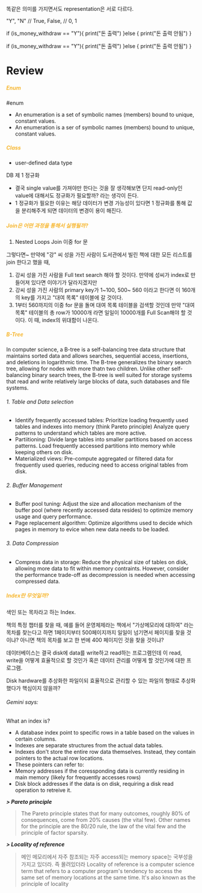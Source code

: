 
똑같은 의미를 가지면서도 representation은 서로 다르다.

"Y", "N" // True, False, // 0, 1

if (is_money_withdraw == "Y"){
	print("돈 출력")
}else {
	print("돈 출력 안됨")
}


if (is_money_withdraw == "Y"){
	print("돈 출력")
}else {
	print("돈 출력 안됨")
}

# Review

##### <span style='color:#f7b731'>Enum</span>
#enum

- An enumeration is a set of symbolic names (members) bound to unique, constant values.
- An enumeration is a ser of symbolic names (members) bound to unique, constant values.

##### <span style='color:#f7b731'>Class</span>

- user-defined data type


DB 제 1 정규화

- 결국 single value를 가져야만 한다는 것을 잘 생각해보면 단지 read-only인 value에 대해서도 정규화가 필요할까? 라는 생각이 든다.
- 1 정규화가 필요한 이유는 해당 데이터가 변경 가능성이 있다면 1 정규화를 통해 값을 분리해주게 되면 데이터의 변경이 용이 해진다.

##### <span style='color:#f7b731'>Join은 어떤 과정을 통해서 실행될까?</span>

1. Nested Loops Join
	이중 for 문

그렇다면~ 만약에 "강" 씨 성을 가진 사람이 도서관에서 빌린 책에 대한 모든 리스트를 join 한다고 했을 때,

1. 강씨 성을 가진 사람을 Full text search 해야 할 것이다. 만약에 성씨가 index로 만들어져 있다면 이야기가 달라지겠지만
2. 강씨 성을 가진 사람의 primary key가 1~100, 500~ 560 이라고 한다면 이 160개의 key를 가지고 "대여 목록" 테이블에 갈 것이다.
3. 1부터 560까지의 이중 for 문을 돌며 대여 목록 테이블을 검색할 것인데 만약 "대여목록" 테이블의 총 row가 10000개 라면 일일이 10000개를 Full Scan해야 할 것이다. 이 때, index의 위대함이 나온다.



##### <span style='color:#f7b731'>B-Tree</span>

In computer science,  a B-tree is a self-balancing tree data structure that maintains sorted data and allows searches, sequential access, insertions, and deletions in logarithmic time. The B-tree generalizes the binary search tree, allowing for nodes with more thatn two children. Unlike other self-balancing binary search trees, the B-tree is well suited for storage systems that read and write relatively large blocks of data, such databases and file systems.


###### 1. Table and Data selection

- Identify frequently accessed tables: Prioritize loading frequently used tables and indexes into memory (think Pareto principle) Analyze query patterns to understand which tables are more active.
- Partiitioning: Divide large tables into smaller partitions based on access patterns. Load frequently accessed partitions into memory while keeping others on disk.
- Materialized views: Pre-compute aggregated or filtered data for frequently used queries, reducing need to access original tables from disk.

###### 2. Buffer Management

- Buffer pool tuning: Adjust the size and allocation mechanism of the buffer pool (where recently accessed data resides) to optimize memory usage and query performance.
- Page replacement algorithm: Optimize algorithms used to decide which pages in memory to evice when new data needs to be loaded.

###### 3. Data Compression

- Compress data in storage: Reduce the physical size of tables on disk, allowing more data to fit within memory contraints. However, consider the performance trade-off as decompression is needed when accessing compressed data.


##### <span style='color:#f7b731'>Index란 무엇일까?</span>

색인 또는 목차라고 하는 Index.

책의 특정 챕터를 찾을 때, 
예를 들어 운영체제라는 책에서 "가상메모리에 대하여" 라는 목차를 찾는다고 하면 1페이지부터 500페이지까지 일일이 넘기면서 페이지를 찾을 것이냐? 아니면 책의 목차를 보고 한 번에 400 페이지인 것을 찾을 것이냐?

데이터베이스는 결국 disk에 data를 write하고 read하는 프로그램인데 이 read, write을 어떻게 효율적으로 할 것인가 혹은 데이터 관리를 어떻게 할 것인가에 대한 프로그램.

Disk hardware를 추상화한 파일이되 효율적으로 관리할 수 있는 파일의 형태로 추상화 했다가 핵심이지 않을까?

###### Gemini says:

What an index is?

- A database index point to specific rows in a table based on the values in certain columns. 
- Indexes are separate structures from the actual data tables.
- Indexes don't store the entire row data themselves. Instead, they contain pointers to the actual row locations.
- These pointers can refer to:
- Memory addresses if the coressponding data is currently residing in main memory (likely for frequently accesses rows)
- Disk block addresses if the data is on disk, requiring a disk read operation to retreive it.

***> Pareto principle***
> 
> The Pareto principle states that for many outcomes, roughly 80% of consequences, come from 20% causes (the vital few). Other names for the principle are the 80/20 rule, the law of the vital few and the principle of factor sparsity.


***> Locality of reference***
> 
> 메인 메모리에서 자주 참조되는 자주 access되는 memory space는 국부성을 가지고 있더라. 즉 몰려있더라
> Locality of reference is a computer science term that refers to a computer program's tendency to access the same set of memory locations at the same time. It's also known as the principle of locality
